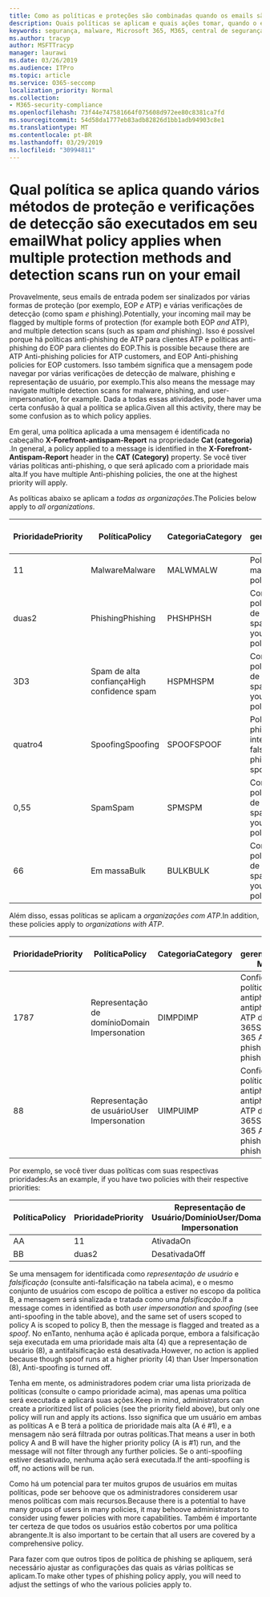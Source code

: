 ```yaml
---
title: Como as políticas e proteções são combinadas quando os emails são sinalizados em vermelho
description: Quais políticas se aplicam e quais ações tomar, quando o email está marcado como malware, spam, spam de alta confiança, phishing e massa por EOP e/ou ATP.
keywords: segurança, malware, Microsoft 365, M365, central de segurança, ATP, Windows Defender ATP, Office 365 ATP, Azure ATP
ms.author: tracyp
author: MSFTTracyp
manager: laurawi
ms.date: 03/26/2019
ms.audience: ITPro
ms.topic: article
ms.service: O365-seccomp
localization_priority: Normal
ms.collection:
- M365-security-compliance
ms.openlocfilehash: 73f44e747581664f075608d972ee80c8381ca7fd
ms.sourcegitcommit: 54d58da1777eb83adb82826d1bb1adb94903c8e1
ms.translationtype: MT
ms.contentlocale: pt-BR
ms.lasthandoff: 03/29/2019
ms.locfileid: "30994811"
---
```

# <a name="what-policy-applies-when-multiple-protection-methods-and-detection-scans-run-on-your-email"></a><span data-ttu-id="25e89-104">Qual política se aplica quando vários métodos de proteção e verificações de detecção são executados em seu email</span><span class="sxs-lookup"><span data-stu-id="25e89-104">What policy applies when multiple protection methods and detection scans run on your email</span></span>

<span data-ttu-id="25e89-105">Provavelmente, seus emails de entrada podem ser sinalizados por várias formas de proteção (por exemplo, EOP *e* ATP) e várias verificações de detecção (como spam *e* phishing).</span><span class="sxs-lookup"><span data-stu-id="25e89-105">Potentially, your incoming mail may be flagged by multiple forms of protection (for example both EOP *and* ATP), and multiple detection scans (such as spam *and* phishing).</span></span> <span data-ttu-id="25e89-106">Isso é possível porque há políticas anti-phishing de ATP para clientes ATP e políticas anti-phishing do EOP para clientes do EOP.</span><span class="sxs-lookup"><span data-stu-id="25e89-106">This is possible because there are ATP Anti-phishing policies for ATP customers, and EOP Anti-phishing policies for EOP customers.</span></span> <span data-ttu-id="25e89-107">Isso também significa que a mensagem pode navegar por várias verificações de detecção de malware, phishing e representação de usuário, por exemplo.</span><span class="sxs-lookup"><span data-stu-id="25e89-107">This also means the message may navigate multiple detection scans for malware, phishing, and user-impersonation, for example.</span></span> <span data-ttu-id="25e89-108">Dada a todas essas atividades, pode haver uma certa confusão à qual a política se aplica.</span><span class="sxs-lookup"><span data-stu-id="25e89-108">Given all this activity, there may be some confusion as to which policy applies.</span></span>

<span data-ttu-id="25e89-109">Em geral, uma política aplicada a uma mensagem é identificada no cabeçalho **X-Forefront-antispam-Report** na propriedade **Cat (categoria)** .</span><span class="sxs-lookup"><span data-stu-id="25e89-109">In general, a policy applied to a message is identified in the **X-Forefront-Antispam-Report** header in the **CAT (Category)** property.</span></span> <span data-ttu-id="25e89-110">Se você tiver várias políticas anti-phishing, o que será aplicado com a prioridade mais alta.</span><span class="sxs-lookup"><span data-stu-id="25e89-110">If you have multiple Anti-phishing policies, the one at the highest priority will apply.</span></span>

<span data-ttu-id="25e89-111">As políticas abaixo se aplicam a _todas as organizações_.</span><span class="sxs-lookup"><span data-stu-id="25e89-111">The Policies below apply to _all organizations_.</span></span>

|<span data-ttu-id="25e89-112">Prioridade</span><span class="sxs-lookup"><span data-stu-id="25e89-112">Priority</span></span> |<span data-ttu-id="25e89-113">Política</span><span class="sxs-lookup"><span data-stu-id="25e89-113">Policy</span></span>  |<span data-ttu-id="25e89-114">Categoria</span><span class="sxs-lookup"><span data-stu-id="25e89-114">Category</span></span>  |<span data-ttu-id="25e89-115">Onde gerenciado</span><span class="sxs-lookup"><span data-stu-id="25e89-115">Where Managed</span></span> |
|---------|---------|---------|---------|
|<span data-ttu-id="25e89-116">1</span><span class="sxs-lookup"><span data-stu-id="25e89-116">1</span></span>     | <span data-ttu-id="25e89-117">Malware</span><span class="sxs-lookup"><span data-stu-id="25e89-117">Malware</span></span>      | <span data-ttu-id="25e89-118">MALW</span><span class="sxs-lookup"><span data-stu-id="25e89-118">MALW</span></span>      | <span data-ttu-id="25e89-119">Política de malware</span><span class="sxs-lookup"><span data-stu-id="25e89-119">Malware policy</span></span>   |
|<span data-ttu-id="25e89-120">duas</span><span class="sxs-lookup"><span data-stu-id="25e89-120">2</span></span>     | <span data-ttu-id="25e89-121">Phishing</span><span class="sxs-lookup"><span data-stu-id="25e89-121">Phishing</span></span>     | <span data-ttu-id="25e89-122">PHSH</span><span class="sxs-lookup"><span data-stu-id="25e89-122">PHSH</span></span>     | <span data-ttu-id="25e89-123">Configurar suas políticas de filtro de spam</span><span class="sxs-lookup"><span data-stu-id="25e89-123">Configure your spam filter policies</span></span>     |
|<span data-ttu-id="25e89-124">3D</span><span class="sxs-lookup"><span data-stu-id="25e89-124">3</span></span>     | <span data-ttu-id="25e89-125">Spam de alta confiança</span><span class="sxs-lookup"><span data-stu-id="25e89-125">High confidence spam</span></span>      | <span data-ttu-id="25e89-126">HSPM</span><span class="sxs-lookup"><span data-stu-id="25e89-126">HSPM</span></span>        | <span data-ttu-id="25e89-127">Configurar suas políticas de filtro de spam</span><span class="sxs-lookup"><span data-stu-id="25e89-127">Configure your spam filter policies</span></span>        |
|<span data-ttu-id="25e89-128">quatro</span><span class="sxs-lookup"><span data-stu-id="25e89-128">4</span></span>     | <span data-ttu-id="25e89-129">Spoofing</span><span class="sxs-lookup"><span data-stu-id="25e89-129">Spoofing</span></span>        | <span data-ttu-id="25e89-130">SPOOF</span><span class="sxs-lookup"><span data-stu-id="25e89-130">SPOOF</span></span>        | <span data-ttu-id="25e89-131">Política anti-phishing, inteligência de falsificação</span><span class="sxs-lookup"><span data-stu-id="25e89-131">Anti-phishing policy, spoof intelligence</span></span>        |
|<span data-ttu-id="25e89-132">0,5</span><span class="sxs-lookup"><span data-stu-id="25e89-132">5</span></span>     | <span data-ttu-id="25e89-133">Spam</span><span class="sxs-lookup"><span data-stu-id="25e89-133">Spam</span></span>         | <span data-ttu-id="25e89-134">SPM</span><span class="sxs-lookup"><span data-stu-id="25e89-134">SPM</span></span>         | <span data-ttu-id="25e89-135">Configurar suas políticas de filtro de spam</span><span class="sxs-lookup"><span data-stu-id="25e89-135">Configure your spam filter policies</span></span>         |
|<span data-ttu-id="25e89-136">6</span><span class="sxs-lookup"><span data-stu-id="25e89-136">6</span></span>     | <span data-ttu-id="25e89-137">Em massa</span><span class="sxs-lookup"><span data-stu-id="25e89-137">Bulk</span></span>         | <span data-ttu-id="25e89-138">BULK</span><span class="sxs-lookup"><span data-stu-id="25e89-138">BULK</span></span>        | <span data-ttu-id="25e89-139">Configurar suas políticas de filtro de spam</span><span class="sxs-lookup"><span data-stu-id="25e89-139">Configure your spam filter policies</span></span>         |

<span data-ttu-id="25e89-140">Além disso, essas políticas se aplicam a _organizações com ATP_.</span><span class="sxs-lookup"><span data-stu-id="25e89-140">In addition, these policies apply to _organizations with ATP_.</span></span>

|<span data-ttu-id="25e89-141">Prioridade</span><span class="sxs-lookup"><span data-stu-id="25e89-141">Priority</span></span> |<span data-ttu-id="25e89-142">Política</span><span class="sxs-lookup"><span data-stu-id="25e89-142">Policy</span></span>  |<span data-ttu-id="25e89-143">Categoria</span><span class="sxs-lookup"><span data-stu-id="25e89-143">Category</span></span>  |<span data-ttu-id="25e89-144">Onde gerenciado</span><span class="sxs-lookup"><span data-stu-id="25e89-144">Where Managed</span></span> |
|---------|---------|---------|---------|
|<span data-ttu-id="25e89-145">178</span><span class="sxs-lookup"><span data-stu-id="25e89-145">7</span></span>     | <span data-ttu-id="25e89-146">Representação de domínio</span><span class="sxs-lookup"><span data-stu-id="25e89-146">Domain Impersonation</span></span>         | <span data-ttu-id="25e89-147">DIMP</span><span class="sxs-lookup"><span data-stu-id="25e89-147">DIMP</span></span>         | <span data-ttu-id="25e89-148"> Configurar políticas antiphishing e antiphishing da ATP do Office 365</span><span class="sxs-lookup"><span data-stu-id="25e89-148">Set up Office 365 ATP anti-phishing and anti-phishing policies</span></span>        |
|<span data-ttu-id="25e89-149">8</span><span class="sxs-lookup"><span data-stu-id="25e89-149">8</span></span>     | <span data-ttu-id="25e89-150">Representação de usuário</span><span class="sxs-lookup"><span data-stu-id="25e89-150">User Impersonation</span></span>        | <span data-ttu-id="25e89-151">UIMP</span><span class="sxs-lookup"><span data-stu-id="25e89-151">UIMP</span></span>         | <span data-ttu-id="25e89-152"> Configurar políticas antiphishing e antiphishing da ATP do Office 365</span><span class="sxs-lookup"><span data-stu-id="25e89-152">Set up Office 365 ATP anti-phishing and anti-phishing policies</span></span>         |

<span data-ttu-id="25e89-153">Por exemplo, se você tiver duas políticas com suas respectivas prioridades:</span><span class="sxs-lookup"><span data-stu-id="25e89-153">As an example, if you have two policies with their respective priorities:</span></span>

|<span data-ttu-id="25e89-154">Política</span><span class="sxs-lookup"><span data-stu-id="25e89-154">Policy</span></span>  |<span data-ttu-id="25e89-155">Prioridade</span><span class="sxs-lookup"><span data-stu-id="25e89-155">Priority</span></span>  |<span data-ttu-id="25e89-156">Representação de Usuário/Domínio</span><span class="sxs-lookup"><span data-stu-id="25e89-156">User/Domain Impersonation</span></span>  |<span data-ttu-id="25e89-157">Antifalsificação</span><span class="sxs-lookup"><span data-stu-id="25e89-157">Anti-spoofing</span></span>  |
|---------|---------|---------|---------|
|<span data-ttu-id="25e89-158">A</span><span class="sxs-lookup"><span data-stu-id="25e89-158">A</span></span>     | <span data-ttu-id="25e89-159">1</span><span class="sxs-lookup"><span data-stu-id="25e89-159">1</span></span>        | <span data-ttu-id="25e89-160">Ativada</span><span class="sxs-lookup"><span data-stu-id="25e89-160">On</span></span>        |<span data-ttu-id="25e89-161">Desativada</span><span class="sxs-lookup"><span data-stu-id="25e89-161">Off</span></span>         |
|<span data-ttu-id="25e89-162">B</span><span class="sxs-lookup"><span data-stu-id="25e89-162">B</span></span>     | <span data-ttu-id="25e89-163">duas</span><span class="sxs-lookup"><span data-stu-id="25e89-163">2</span></span>        | <span data-ttu-id="25e89-164">Desativada</span><span class="sxs-lookup"><span data-stu-id="25e89-164">Off</span></span>        | <span data-ttu-id="25e89-165">Ativada</span><span class="sxs-lookup"><span data-stu-id="25e89-165">On</span></span>        |

<span data-ttu-id="25e89-166">Se uma mensagem for identificada como _representação de usuário_ e _falsificação_ (consulte anti-falsificação na tabela acima), e o mesmo conjunto de usuários com escopo de política a estiver no escopo da política B, a mensagem será sinalizada e tratada como uma _falsificação_.</span><span class="sxs-lookup"><span data-stu-id="25e89-166">If a message comes in identified as both _user impersonation_ and _spoofing_ (see anti-spoofing in the table above), and the same set of users scoped to policy A is scoped to policy B, then the message is flagged and treated as a _spoof_.</span></span> <span data-ttu-id="25e89-167">No enTanto, nenhuma ação é aplicada porque, embora a falsificação seja executada em uma prioridade mais alta (4) que a representação de usuário (8), a antifalsificação está desativada.</span><span class="sxs-lookup"><span data-stu-id="25e89-167">However, no action is applied because though spoof runs at a higher priority (4) than User Impersonation (8), Anti-spoofing is turned off.</span></span>

<span data-ttu-id="25e89-168">Tenha em mente, os administradores podem criar uma lista priorizada de políticas (consulte o campo prioridade acima), mas apenas uma política será executada e aplicará suas ações.</span><span class="sxs-lookup"><span data-stu-id="25e89-168">Keep in mind, administrators can create a prioritized list of policies (see the priority field above), but only one policy will run and apply its actions.</span></span> <span data-ttu-id="25e89-169">Isso significa que um usuário em ambas as políticas A e B terá a política de prioridade mais alta (A é #1), e a mensagem não será filtrada por outras políticas.</span><span class="sxs-lookup"><span data-stu-id="25e89-169">That means a user in both policy A and B will have the higher priority policy (A is #1) run, and the message will not filter through any further policies.</span></span> <span data-ttu-id="25e89-170">Se o anti-spoofiing estiver desativado, nenhuma ação será executada.</span><span class="sxs-lookup"><span data-stu-id="25e89-170">If the anti-spoofiing is off, no actions will be run.</span></span>

<span data-ttu-id="25e89-171">Como há um potencial para ter muitos grupos de usuários em muitas políticas, pode ser behoove que os administradores considerem usar menos políticas com mais recursos.</span><span class="sxs-lookup"><span data-stu-id="25e89-171">Because there is a potential to have many groups of users in many policies, it may behoove administrators to consider using fewer policies with more capabilities.</span></span> <span data-ttu-id="25e89-172">Também é importante ter certeza de que todos os usuários estão cobertos por uma política abrangente.</span><span class="sxs-lookup"><span data-stu-id="25e89-172">It is also important to be certain that all users are covered by a comprehensive policy.</span></span>

<span data-ttu-id="25e89-173">Para fazer com que outros tipos de política de phishing se apliquem, será necessário ajustar as configurações das quais as várias políticas se aplicam.</span><span class="sxs-lookup"><span data-stu-id="25e89-173">To make other types of phishing policy apply, you will need to adjust the settings of who the various policies apply to.</span></span>



